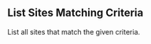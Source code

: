 List Sites Matching Criteria
----------------------------
List all sites that match the given criteria.